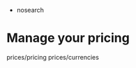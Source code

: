   - nosearch

# Manage your pricing

<div class="toctree" data-titlesonly="">

prices/pricing prices/currencies

</div>

